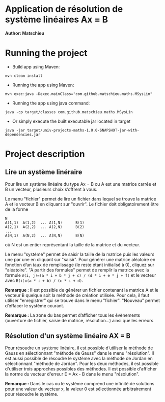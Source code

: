 Application de résolution de système linéaires Ax = B
==============

**Author: Matschieu**

# Running the project

* Build app using Maven:
```
mvn clean install
```

* Running the app using Maven:
```
mvn exec:java -Dexec.mainClass="com.github.matschieu.maths.MSysLin"
```

* Running the app using java command:
```
java -cp target/classes com.github.matschieu.maths.MSysLin
```

* Or simply execute the built executable jar located in target 
```
java -jar target/univ-projects-maths-1.0.0-SNAPSHOT-jar-with-dependencies.jar
```

# Project description

## Lire un système linéraire

Pour lire un système linéaire du type Ax = B ou A est une matrice carrée et B un vecteur, plusieurs choix s’offrent 
à vous.

Le menu "fichier" permet de lire un fichier dans lequel se trouve la matrice A et le vecteur B en cliquant sur "ouvrir".
Le fichier doit obligatoirement être de la forme
```
N
A(1,1)	A(1,2)	...	A(1,N)		B(1)
A(2,1)	A(2,2)	...	A(2,N)		B(2)
...
A(N,1)	A(N,2)	...	A(N,N)		B(N)
```
où N est un entier représentant la taille de la matrice et du vecteur.

Le menu "système" permet de saisir la taille de la matrice puis les valeurs une par une en cliquant sur "saisir".
Pour générer une matrice aléatoire en fonction d’un taux de remplissage (le reste étant initialisé à 0), cliquez sur 
"aléatoire".
"A partir des formules" permet de remplir la matrice avec la formule `A(i, j)=(a * i + b * j + c) / (d * i + e * j + f)`
et le vecteur avec `B(i)=(a * i + b) / (c * i + d)`.

**Remarque :**
Il est possible de générer un fichier contenant la matrice A et le vecteur B quelque soit la méthode de création utilisée. 
Pour cela, il faut utiliser "enregistrer" qui se trouve dans le menu "fichier". "Nouveau" permet d’effacer le système courant.

**Remarque :**
La zone du bas permet d’afficher tous les évènements (ouverture de fichier, saisie de matrice, résolution…) ainsi que les 
erreurs.

## Résolution d'un système linéaire AX = B

Pour résoudre un système linéaire, il est possible d’utiliser la méthode de Gauss en sélectionnant "méthode de Gauss" dans 
le menu "résolution".
Il est aussi possible de résoudre le système avec la méthode de Jordan en sélectionnant "méthode de Jordan".
Pour les deux méthodes, il est possible d'utiliser trois approches possibles des méthodes.
Il est possible d'afficher la norme du vecteur d'erreur E = Ax - B dans le menu "résolution".

**Remarque :**
Dans le cas ou le système comprend une infinité de solutions pour une valeur du vecteur x, la valeur 0 est sélectionnée 
arbitrairement pour résoudre le système.
